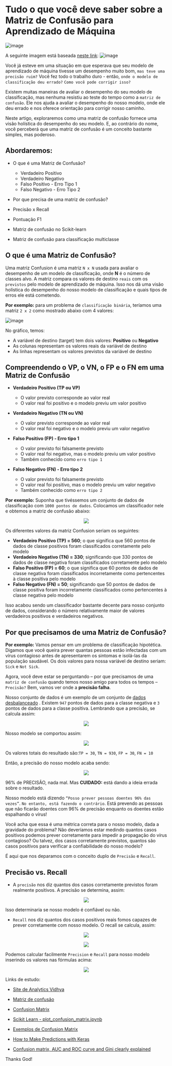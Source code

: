 # Tudo o que você deve saber sobre a Matriz de Confusão para Aprendizado de Máquina


![image](https://user-images.githubusercontent.com/69597971/153123378-ebc97af4-a597-4fe1-a44c-a4c1beb0d9c0.png)

A seguinte imagem está baseada [neste link](https://yassineelkhal.medium.com/confusion-matrix-auc-and-roc-curve-and-gini-clearly-explained-221788618eb2):
![image](https://user-images.githubusercontent.com/69597971/153124088-04567069-88cc-49f2-b48c-6858d5830455.png)


Você já esteve em uma situação em que esperava que seu modelo de aprendizado de máquina tivesse um desempenho muito bom, ``mas teve uma precisão ruim?`` Você fez todo o trabalho duro - então, ``onde o modelo de classificação deu errado?`` ``Como você pode corrigir isso?``

Existem muitas maneiras de avaliar o desempenho do seu modelo de classificação, mas nenhuma resistiu ao teste do tempo como a ``matriz de confusão``. Ele nos ajuda a avaliar o desempenho do nosso modelo, onde ele deu errado e nos oferece orientação para corrigir nosso caminho.

Neste artigo, exploraremos como uma matriz de confusão fornece uma visão holística do desempenho do seu modelo. E, ao contrário do nome, você perceberá que uma matriz de confusão é um conceito bastante simples, mas poderoso.


## Abordaremos:

* O que é uma Matriz de Confusão?
  * Verdadeiro Positivo
  * Verdadeiro Negativo
  * Falso Positivo - Erro Tipo 1
  * Falso Negativo - Erro Tipo 2
  
* Por que precisa de uma matriz de confusão?
* Precisão x Recall
* Pontuação F1
* Matriz de confusão no Scikit-learn
* Matriz de confusão para classificação multiclasse


## O que é uma Matriz de Confusão?

Uma matriz Confusion é uma matriz ``N x N`` usada para avaliar o desempenho de um modelo de classificação, onde **N** é o número de classes alvo. A matriz compara os valores de destino ``reais`` com os ``previstos`` pelo modelo de aprendizado de máquina. Isso nos dá uma visão holística do desempenho do nosso modelo de classificação e quais tipos de erros ele está cometendo.

**Por exemplo:** para um problema de ``classificação binária``, teríamos uma matriz ``2 x 2`` como mostrado abaixo com 4 valores:

![image](https://user-images.githubusercontent.com/69597971/153303752-7cbcff7e-53ae-4f19-aa1d-ffa6db195cc9.png)

No gráfico, temos:
* A variável de destino (target) tem dois valores: **Positivo** ou **Negativo**
* As colunas representam os valores reais da variável de destino
* As linhas representam os valores previstos da variável de destino

## Compreendendo o VP, o VN, o FP e o FN em uma Matriz de Confusão 

* **Verdadeiro Positivo (TP ou VP)** 
  * O valor previsto corresponde ao valor real
  * O valor real foi positivo e o modelo previu um valor positivo

* **Verdadeiro Negativo (TN ou VN)** 
  * O valor previsto corresponde ao valor real
  * O valor real foi negativo e o modelo previu um valor negativo

* **Falso Positivo (FP) - Erro tipo 1**
  * O valor previsto foi falsamente previsto
  * O valor real foi negativo, mas o modelo previu um valor positivo
  * Também conhecido como ``erro tipo 1``

* **Falso Negativo (FN) - Erro tipo 2**
  * O valor previsto foi falsamente previsto
  * O valor real foi positivo, mas o modelo previu um valor negativo
  * Também conhecido como ``erro tipo 2``

**Por exemplo:** Suponha que tivéssemos um conjunto de dados de classificação com ``1000 pontos de dados``. Colocamos um classificador nele e obtemos a matriz de confusão abaixo:

<p align="center">
<img src="https://user-images.githubusercontent.com/69597971/153305710-9f2c5a3e-7f11-4123-a8a5-fdef4d7b8ae5.png" />
</p>

Os diferentes valores da matriz Confusion seriam os seguintes:

* **Verdadeiro Positivo (TP) = 560**; o que significa que 560 pontos de dados de classe positivos foram classificados corretamente pelo modelo
* **Verdadeiro Negativo (TN) = 330**; significando que 330 pontos de dados de classe negativa foram classificados corretamente pelo modelo
* **Falso Positivo (FP) = 60**; o que significa que 60 pontos de dados de classe negativa foram classificados incorretamente como pertencentes à classe positiva pelo modelo
* **Falso Negativo (FN) = 50**; significando que 50 pontos de dados de classe positiva foram incorretamente classificados como pertencentes à classe negativa pelo modelo


Isso acabou sendo um classificador bastante decente para nosso conjunto de dados, considerando o número relativamente maior de valores verdadeiros positivos e verdadeiros negativos.


## Por que precisamos de uma Matriz de Confusão?

**Por exemplo:** 
Vamos pensar em um problema de classificação hipotética. Digamos que você queira prever quantas pessoas estão infectadas com um vírus contagioso antes de apresentarem os sintomas e isolá-las da população saudável. Os dois valores para nossa variável de destino seriam: ``Sick`` e ``Not Sick``.

Agora, você deve estar se perguntando – por que precisamos de uma ``matriz de confusão`` quando temos nosso amigo para todos os tempos – ``Precisão?`` Bem, vamos ver onde a **precisão falha**. 

Nosso conjunto de dados é um exemplo de um conjunto de [dados desbalanceado](https://www.analyticsvidhya.com/blog/2017/03/imbalanced-data-classification/?utm_source=blog&utm_medium=confusion-matrix-machine-learning) . Existem ``947`` pontos de dados para a classe negativa e ``3`` pontos de dados para a classe positiva. 
Lembrando que a precisão, se calcula assim:

<p align="center">
<img src="https://user-images.githubusercontent.com/69597971/153308515-cc8840d0-8963-47f5-8436-bd70af6057c5.png" />
</p>

Nosso modelo se comportou assim:

<p align="center">
<img src="https://user-images.githubusercontent.com/69597971/153308714-62977af9-8ede-4220-b6d1-855926213c24.png" />
</p>

Os valores totais do resultado são:``TP = 30``, ``TN = 930``, ``FP = 30``, ``FN = 10``

Então, a precisão do nosso modelo acaba sendo:
<p align="center">
<img src="https://user-images.githubusercontent.com/69597971/153309271-dbfbf170-b2e1-4682-b787-432afd772653.png" />
</p>

96% de PRECISÃO, nada mal. Mas **CUIDADO:** está dando a ideia errada sobre o resultado.

Nosso modelo está dizendo ``“Posso prever pessoas doentes 96% das vezes”``. ``No entanto, está fazendo o contrário``. Está prevendo as pessoas que não ficarão doentes com 96% de precisão enquanto os doentes estão espalhando o vírus!

Você acha que essa é uma métrica correta para o nosso modelo, dada a gravidade do problema? Não deveríamos estar medindo quantos casos positivos podemos prever corretamente para impedir a propagação do vírus contagioso? Ou talvez, dos casos corretamente previstos, quantos são casos positivos para verificar a confiabilidade do nosso modelo?

É aqui que nos deparamos com o conceito duplo de ``Precisão`` e ``Recall``.


## Precisão vs. Recall

* A ``precisão`` nos diz quantos dos casos corretamente previstos foram realmente positivos. A precisão se determina, assim:

<p align="center">
<img src="https://user-images.githubusercontent.com/69597971/153317507-fe46389e-6556-4c48-8efe-61f89b866c85.png" />
</p>
Isso determinaria se nosso modelo é confiável ou não.


* ``Recall`` nos diz quantos dos casos positivos reais fomos capazes de prever corretamente com nosso modelo. O recall se calcula, assim:

<p align="center">
<img src="https://user-images.githubusercontent.com/69597971/153318334-8c716741-f63f-4537-b535-fd4c76f0b5e1.png" />
</p>



<p align="center">
<img src="https://user-images.githubusercontent.com/69597971/153319962-766ba603-a7d3-4606-8419-3095517741f5.png" />
</p>


Podemos calcular facilmente ``Precision`` e ``Recall`` para nosso modelo inserindo os valores nas fórmulas acima:

<p align="center">
<img src="https://user-images.githubusercontent.com/69597971/153321495-0c17eda0-5fbb-4139-b602-26d39677736d.png" />
</p>





































Links de estudo:

* [Site de Analytics Vidhya](https://www.analyticsvidhya.com/?s=ROC+and+AUC)

* [Matriz de confusão](https://www.analyticsvidhya.com/blog/2020/04/confusion-matrix-machine-learning/)

* [Confusion Matrix](https://www.scikit-yb.org/en/latest/api/classifier/confusion_matrix.html)

* [Scikit Learn - plot_confusion_matrix.ipynb](https://scikit-learn.org/stable/auto_examples/model_selection/plot_confusion_matrix.html)

* [Exemplos de Confusion Matrix](https://scikit-learn.org/stable/modules/generated/sklearn.metrics.confusion_matrix.html)

* [How to Make Predictions with Keras](https://machinelearningmastery.com/how-to-make-classification-and-regression-predictions-for-deep-learning-models-in-keras/)

* [Confusion matrix, AUC and ROC curve and Gini clearly explained](https://yassineelkhal.medium.com/confusion-matrix-auc-and-roc-curve-and-gini-clearly-explained-221788618eb2)



Thanks God!


